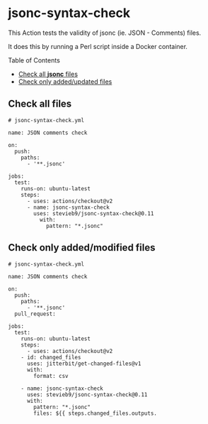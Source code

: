 # jsonc-syntax-check

This Action tests the validity of jsonc (ie. JSON - Comments) files.

It does this by running a Perl script inside a Docker container.

Table of Contents

- [Check all **jsonc** files](#check-all-files)
- [Check only added/updated files](#check-only-addedmodified-files)

## Check all files

    # jsonc-syntax-check.yml

    name: JSON comments check

    on:
      push:
        paths:
          - '**.jsonc'

    jobs:
      test:
        runs-on: ubuntu-latest
        steps:
          - uses: actions/checkout@v2
          - name: jsonc-syntax-check
            uses: stevieb9/jsonc-syntax-check@0.11
              with:
                pattern: "*.jsonc"

## Check only added/modified files

    # jsonc-syntax-check.yml
    
    name: JSON comments check

    on:
      push:    
        paths:
          - '**.jsonc'
      pull_request:

    jobs:
      test:
        runs-on: ubuntu-latest
        steps:
          - uses: actions/checkout@v2
        - id: changed_files
          uses: jitterbit/get-changed-files@v1
          with:
            format: csv

        - name: jsonc-syntax-check
          uses: stevieb9/jsonc-syntax-check@0.11
          with:
            pattern: "*.jsonc"
            files: ${{ steps.changed_files.outputs.
